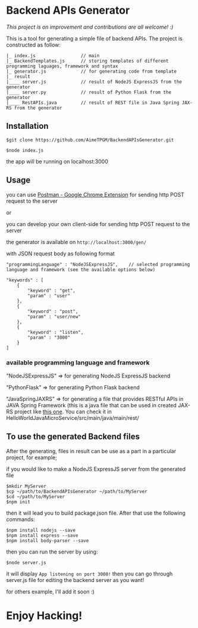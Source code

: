 # Backend APIs Generator

*This project is on improvement and contributions are all welcome! :)*

This is a tool for generating a simple file of backend APIs. The project is constructed as follow:

```
|_ index.js                 // main
|_ BackendTemplates.js      // storing templates of different programming laguages, framework and syntax
|_ generator.js             // for generating code from template
|_ result
|____ server.js             // result of NodeJS ExpressJS from the generator
|____ server.py             // result of Python Flask from the generator
|____ RestAPIs.java	        // result of REST file in Java Spring JAX-RS from the generator
```

## Installation

```
$git clone https://github.com/AimeTPGM/BackendAPIsGenerator.git

$node index.js
```

the app will be running on localhost:3000

## Usage

you can use [Postman - Google Chrome Extension](https://chrome.google.com/webstore/detail/postman/fhbjgbiflinjbdggehcddcbncdddomop?hl=en) for sending http POST request to the server

or

you can develop your own client-side for sending http POST request to the server

the generator is available on ``` http://localhost:3000/gen/ ```

with JSON request body as following format

```
"programmingLanguage" : "NodeJSExpressJS",    // selected programming language and framework (see the available options below)

"keywords" : [
	{
		"keyword" : "get",
		"param" : "user"
	},
	{
	    "keyword" : "post",
	    "param" : "user/new"
	},
	{
	    "keyword" : "listen",
	    "param" : "3000"
	}
]
```

### available programming language and framework

"NodeJSExpressJS" => for generating NodeJS ExpressJS backend

"PythonFlask" => for generating Python Flask backend

"JavaSpringJAXRS" => for generating a file that provides RESTful APIs in JAVA Spring Framework (this is a java file that can be used in created JAX-RS project like [this one](https://github.com/AimeTPGM/HelloWorldJavaMicroService). You can check it in HelloWorldJavaMicroService/src/main/java/main/rest/

## To use the generated Backend files

After the generating, files in result can be use as a part in a particular project, for example;

if you would like to make a NodeJS ExpressJS server from the generated file

```
$mkdir MyServer
$cp ~/path/to/BackendAPIsGenerator ~/path/to/MyServer
$cd ~/path/to/MyServer
$npm init
```

then it will lead you to build package.json file. After that use the following commands:

```
$npm install nodejs --save
$npm install express --save
$npm install body-parser --save

```

then you can run the server by using:

```
$node server.js
```

it will display ``` App listening on port 3000! ``` then you can go through server.js file for editing the backend server as you want!

for others example, I'll add it soon :)

# Enjoy Hacking!
